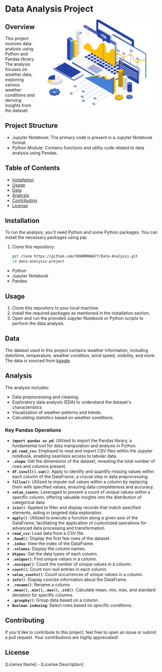 # Data Analysis Project
<img align="right" alt="coding" width="400" src="https://github.com/SOHAMRANA77/Data-Analysis/blob/d8d28ae63655c1b6d52d22f203c1f7a614094e92/Data/image/Data-Analytics.png">

## Overview
This project involves data analysis using Python and Pandas library. The analysis focuses on weather data, exploring various weather conditions and deriving insights from the dataset.

## Project Structure
- Jupyter Notebook: The primary code is present in a Jupyter Notebook format.
- Python Module: Contains functions and utility code related to data analysis using Pandas.
## Table of Contents
- [Installation](#installation)
- [Usage](#usage)
- [Data](#data)
- [Analysis](#analysis)
- [Contributing](#contributing)
- [License](#license)

## Installation
To run the analysis, you'll need Python and some Python packages. You can install the necessary packages using pip:
1. Clone this repository:
   ```bash
   git clone https://github.com/SOHAMRANA77/Data-Analysis.git
   cd data-analysis-project

- Python
- Jupyter Notebook
- Pandas

## Usage
1. Clone this repository to your local machine.
2. Install the required packages as mentioned in the installation section.
3. Open and run the provided Jupyter Notebook or Python scripts to perform the data analysis.

## Data
The dataset used in this project contains weather information, including date/time, temperature, weather condition, wind speed, visibility, and more. The data is sourced from [kaggle](www.kaggle.com).

## Analysis
The analysis includes:
- Data preprocessing and cleaning.
- Exploratory data analysis (EDA) to understand the dataset's characteristics.
- Visualization of weather patterns and trends.
- Calculating statistics based on weather conditions.
### Key Pandas Operations
- **`import pandas as pd`**: Utilized to import the Pandas library, a fundamental tool for data manipulation and analysis in Python.
- **`pd.read_csv`**: Employed to read and import CSV files within the Jupyter notebook, enabling seamless access to tabular data.
- **`.shape`**: Get the dimensions of the dataset, revealing the total number of rows and columns present.
- **`df.isnull().sum()`**: Apply to identify and quantify missing values within each column of the DataFrame, a crucial step in data preprocessing.
- **`fillna()`**: Utilized to impute null values within a column by replacing them with specified values, ensuring data completeness and accuracy.
- **`value_counts`**: Leveraged to present a count of unique values within a specific column, offering valuable insights into the distribution of categorical data.
- **`isin()`**: Applied to filter and display records that match specified elements, aiding in targeted data exploration.
- **`apply()`**: Utilized to execute a function along a given axis of the DataFrame, facilitating the application of customized operations for advanced data processing and transformation.
- **`read_csv`**: Load data from a CSV file.
- **`.head()`**: Display the first few rows of the dataset.
- **`.index`**: View the index of the DataFrame.
- **`.columns`**: Display the column names.
- **`dtypes`**: Get the data types of each column.
- **`.unique()`**: Find unique values in a column.
- **`.nunique()`**: Count the number of unique values in a column.
- **`count()`**: Count non-null entries in each column.
- **`value_counts()`**: Count occurrences of unique values in a column.
- **`info()`**: Display concise information about the DataFrame.
- **`.rename()`**: Rename a column.
- **`.mean()`, `.min()`, `.max()`, `.std()`**: Calculate mean, min, max, and standard deviation for specific columns.
- **`.groupby()`**: Group data based on a column.
- **`Boolean indexing`**: Select rows based on specific conditions.



## Contributing
If you'd like to contribute to this project, feel free to open an issue or submit a pull request. Your contributions are highly appreciated!

## License
[License Name] - [License Description]
